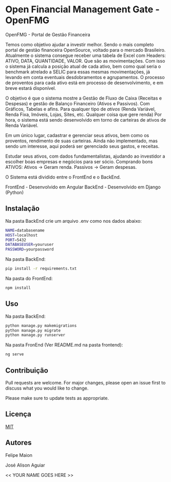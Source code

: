 # Open Financial Management Gate - OpenFMG

OpenFMG - Portal de Gestão Financeira

Temos como objetivo ajudar a investir melhor. Sendo o mais completo portal de gestão financeira OpenSource, voltado para o mercado Brasileiro.
Atualmente o sistema consegue receber uma tabela de Excel com Headers: ATIVO, DATA, QUANTIDADE, VALOR. Que são as movimentações. Com isso o sistema já calcula a posição atual de cada ativo, bem como qual seria o benchmark atrelado a SELIC para essas mesmas movimentações, já levando em conta eventuais desdobramentos e agrupamentos. O processo de proventos para cada ativo está em processo de desenvolvimento, e em breve estará disponível.

O objetivo é que o sistema mostre a Gestão de Fluxo de Caixa (Receitas e Despesas) e gestão de Balanço Financeiro (Ativos e Passivos).  Com Gráficos, Tabelas e afins. Para qualquer tipo de *ativos* (Renda Variável, Renda Fixa, Imóveis, Lojas, Sites, etc. Qualquer coisa que gere renda)
Por hora, o sistema está sendo desenvolvido em torno de carteiras de ativos de Renda Variável.

Em um único lugar, cadastrar e gerenciar seus ativos, bem como os proventos, rendimento de suas carteiras.
Ainda não implementado, mas sendo um interesse, aqui poderá ser gerenciado seus gastos, e receitas.

Estudar seus ativos, com dados fundamentalistas, ajudando ao investidor a escolher boas empresas e negócios para ser sócio. Comprando bons ATIVOS:
Ativos -> Geram renda.
Passivos -> Geram despesas.


O Sistema está dividido entre o FrontEnd e o BackEnd.

FrontEnd - Desenvolvido em Angular
BackEnd  - Desenvolvido em Django (Python)



## Instalação

Na pasta BackEnd crie um arquivo .env como nos dados abaixo: 
```bash
NAME=databasename
HOST=localhost
PORT=5432
DATABASEUSER=youruser
PASSWORD=yourpassword
```


Na pasta BackEnd: 
```bash
pip install -r requirements.txt
```

Na pasta do FrontEnd:

```bash
npm install
```

## Uso

Na pasta BackEnd:
```bash
python manage.py makemigrations
python manage.py migrate
python manage.py runserver
```

Na pasta FronEnd (Ver README.md na pasta frontend):
```bash
ng serve
```


## Contribuição


Pull requests are welcome. For major changes, please open an issue first to discuss what you would like to change.

Please make sure to update tests as appropriate.


## Licença
[MIT](https://choosealicense.com/licenses/mit/)


## Autores

Felipe Maion

José Alison Aguiar

<< YOUR NAME GOES HERE >>
